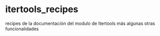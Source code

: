 # itertools_recipes
recipes de la documentación del modulo de Itertools más algunas otras funcionalidades
